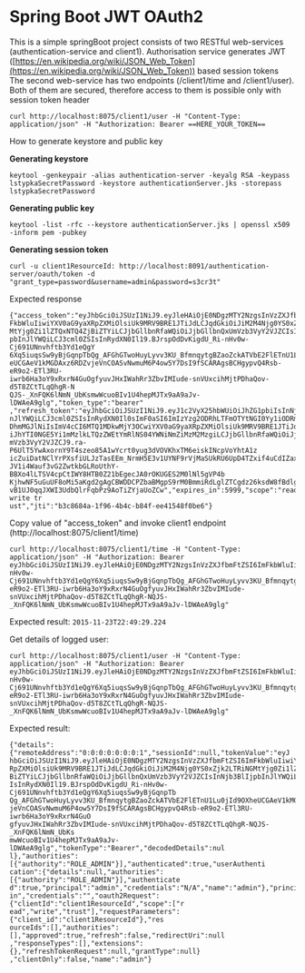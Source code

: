 # Spring Boot JWT OAuth2

This is a simple springBoot project consists of two RESTful web-services (authentication-service and client1).
Authorisation service generates JWT ([https://en.wikipedia.org/wiki/JSON_Web_Token](https://en.wikipedia.org/wiki/JSON_Web_Token)) based session tokens  
The second web-service has two endpoints (/client1/time and /client1/user). Both of them are secured, therefore access to them is possible only with session token header 

`curl http://localhost:8075/client1/user -H "Content-Type: application/json" -H "Authorization: Bearer ==HERE_YOUR_TOKEN==`

How to generate keystore and public key

__Generating keystore__

`keytool -genkeypair -alias authentication-server -keyalg RSA -keypass lstypkaSecretPassword -keystore authenticationServer.jks -storepass lstypkaSecretPassword`

__Generating public key__

`keytool -list -rfc --keystore authenticationServer.jks | openssl x509 -inform pem -pubkey`



__Generating session token__

`curl -u client1ResourceId: http://localhost:8091/authentication-server/oauth/token -d "grant_type=password&username=admin&password=s3cr3t"`

Expected response

```
{"access_token":"eyJhbGciOiJSUzI1NiJ9.eyJleHAiOjE0NDgzMTY2NzgsInVzZXJfbmFtZSI6Im
FkbWluIiwiYXV0aG9yaXRpZXMiOlsiUk9MRV9BRE1JTiJdLCJqdGkiOiJiM2M4Njg0YS0xZjk2LTRiNG
MtYjg0Zi1lZTQxNTQ4ZjBiZTYiLCJjbGllbnRfaWQiOiJjbGllbnQxUmVzb3VyY2VJZCIsInNjb3BlIj
pbInJlYWQiLCJ3cml0ZSIsInRydXN0Il19.BJrspOdDvKigdU_Ri-nHv0w-Cj691UNnvhftb3Yd1eQgY
6Xq5iuqsSw9yBjGqnpTbQg_AFGhGTwoHuyLyvv3KU_BfmnqytgBZaoZckATVbE2FlETnU1Lu0jId9OXh
eUCGAeV1kMGDAxz6RDZvjeVnCOASvNwmuM6P4ow5Y7DsI9fSCARAgsBCHgypvQ4Rsb-eR9o2-ETl3RU-
iwrb6Ha3oY9xRxrN4GuOgfyuvJHxIWahRr3ZbvIMIude-snVUxcihMjtPDhaQov-d5T8ZCtTLqQhgR-N
QJS-_XnFQK6lNmN_UbKsmwWcuoBIv1U4hepMJTx9aA9aJv-lDWAeA9glg","token_type":"bearer"
,"refresh_token":"eyJhbGciOiJSUzI1NiJ9.eyJ1c2VyX25hbWUiOiJhZG1pbiIsInNjb3BlIjpbI
nJlYWQiLCJ3cml0ZSIsInRydXN0Il0sImF0aSI6ImIzYzg2ODRhLTFmOTYtNGI0Yy1iODRmLWVlNDE1N
DhmMGJlNiIsImV4cCI6MTQ1MDkwMjY3OCwiYXV0aG9yaXRpZXMiOlsiUk9MRV9BRE1JTiJdLCJqdGkiO
iJhYTI0NGE5Yi1mMzlkLTQzZWEtYmRlNS04YWNiNmZiMzM2MzgiLCJjbGllbnRfaWQiOiJjbGllbnQxU
mVzb3VyY2VJZCJ9.ra-P6UlT5YwAxornY9T4szeo85A1wYcrt0yug3dVOVKhxTM6eiskINcpVoYhtA1z
icZuiDatNClYrPXsfiULJzTasEEm_NrmH5E3v1UYNF9rVjMaSUkRU6UpD4TZxif4uCdIZaxNr7wt_lLU
JV1i4Wauf3vG2ZwtkbGLRoUthY-BBXo4lLTSV4cpCtIWY8HTB0Z21bEgecJA0rOKUGES2M0lNl5gVP4b
KjhwNF5uGuUF8oMi5aKgd2gAgCBWDDCPZbaBMgpS9rM0BmmiRdLglZTCgdz26ksdW8fBdlgxGUYPqYK0
vB1UJ0qqJXWI3UdbQlrFqbPz9AoTiZYjaUoZCw","expires_in":5999,"scope":"read write tr
ust","jti":"b3c8684a-1f96-4b4c-b84f-ee41548f0be6"}
```

Copy value of "access_token" and invoke client1 endpoint (http://localhost:8075/client1/time)

```
curl http://localhost:8075/client1/time -H "Content-Type: application/json" -H "Authorization: Bearer eyJhbGciOiJSUzI1NiJ9.eyJleHAiOjE0NDgzMTY2NzgsInVzZXJfbmFtZSI6ImFkbWluIiwiYXV0aG9yaXRpZXMiOlsiUk9MRV9BRE1JTiJdLCJqdGkiOiJiM2M4Njg0YS0xZjk2LTRiNGMtYjg0Zi1lZTQxNTQ4ZjBiZTYiLCJjbGllbnRfaWQiOiJjbGllbnQxUmVzb3VyY2VJZCIsInNjb3BlIjpbInJlYWQiLCJ3cml0ZSIsInRydXN0Il19.BJrspOdDvKigdU_Ri-nHv0w-Cj691UNnvhftb3Yd1eQgY6Xq5iuqsSw9yBjGqnpTbQg_AFGhGTwoHuyLyvv3KU_BfmnqytgBZaoZckATVbE2FlETnU1Lu0jId9OXheUCGAeV1kMGDAxz6RDZvjeVnCOASvNwmuM6P4ow5Y7DsI9fSCARAgsBCHgypvQ4Rsb-eR9o2-ETl3RU-iwrb6Ha3oY9xRxrN4GuOgfyuvJHxIWahRr3ZbvIMIude-snVUxcihMjtPDhaQov-d5T8ZCtTLqQhgR-NQJS-_XnFQK6lNmN_UbKsmwWcuoBIv1U4hepMJTx9aA9aJv-lDWAeA9glg"
```

Expected result:
`2015-11-23T22:49:29.224`


Get details of logged user:

```
curl http://localhost:8075/client1/user -H "Content-Type: application/json" -H "Authorization: Bearer eyJhbGciOiJSUzI1NiJ9.eyJleHAiOjE0NDgzMTY2NzgsInVzZXJfbmFtZSI6ImFkbWluIiwiYXV0aG9yaXRpZXMiOlsiUk9MRV9BRE1JTiJdLCJqdGkiOiJiM2M4Njg0YS0xZjk2LTRiNGMtYjg0Zi1lZTQxNTQ4ZjBiZTYiLCJjbGllbnRfaWQiOiJjbGllbnQxUmVzb3VyY2VJZCIsInNjb3BlIjpbInJlYWQiLCJ3cml0ZSIsInRydXN0Il19.BJrspOdDvKigdU_Ri-nHv0w-Cj691UNnvhftb3Yd1eQgY6Xq5iuqsSw9yBjGqnpTbQg_AFGhGTwoHuyLyvv3KU_BfmnqytgBZaoZckATVbE2FlETnU1Lu0jId9OXheUCGAeV1kMGDAxz6RDZvjeVnCOASvNwmuM6P4ow5Y7DsI9fSCARAgsBCHgypvQ4Rsb-eR9o2-ETl3RU-iwrb6Ha3oY9xRxrN4GuOgfyuvJHxIWahRr3ZbvIMIude-snVUxcihMjtPDhaQov-d5T8ZCtTLqQhgR-NQJS-_XnFQK6lNmN_UbKsmwWcuoBIv1U4hepMJTx9aA9aJv-lDWAeA9glg" 
```

Expected result:

```
{"details":{"remoteAddress":"0:0:0:0:0:0:0:1","sessionId":null,"tokenValue":"eyJ
hbGciOiJSUzI1NiJ9.eyJleHAiOjE0NDgzMTY2NzgsInVzZXJfbmFtZSI6ImFkbWluIiwiYXV0aG9yaX
RpZXMiOlsiUk9MRV9BRE1JTiJdLCJqdGkiOiJiM2M4Njg0YS0xZjk2LTRiNGMtYjg0Zi1lZTQxNTQ4Zj
BiZTYiLCJjbGllbnRfaWQiOiJjbGllbnQxUmVzb3VyY2VJZCIsInNjb3BlIjpbInJlYWQiLCJ3cml0ZS
IsInRydXN0Il19.BJrspOdDvKigdU_Ri-nHv0w-Cj691UNnvhftb3Yd1eQgY6Xq5iuqsSw9yBjGqnpTb
Qg_AFGhGTwoHuyLyvv3KU_BfmnqytgBZaoZckATVbE2FlETnU1Lu0jId9OXheUCGAeV1kMGDAxz6RDZv
jeVnCOASvNwmuM6P4ow5Y7DsI9fSCARAgsBCHgypvQ4Rsb-eR9o2-ETl3RU-iwrb6Ha3oY9xRxrN4GuO
gfyuvJHxIWahRr3ZbvIMIude-snVUxcihMjtPDhaQov-d5T8ZCtTLqQhgR-NQJS-_XnFQK6lNmN_UbKs
mwWcuoBIv1U4hepMJTx9aA9aJv-lDWAeA9glg","tokenType":"Bearer","decodedDetails":nul
l},"authorities":[{"authority":"ROLE_ADMIN"}],"authenticated":true,"userAuthenti
cation":{"details":null,"authorities":[{"authority":"ROLE_ADMIN"}],"authenticate
d":true,"principal":"admin","credentials":"N/A","name":"admin"},"principal":"adm
in","credentials":"","oauth2Request":{"clientId":"client1ResourceId","scope":["r
ead","write","trust"],"requestParameters":{"client_id":"client1ResourceId"},"res
ourceIds":[],"authorities":[],"approved":true,"refresh":false,"redirectUri":null
,"responseTypes":[],"extensions":{},"refreshTokenRequest":null,"grantType":null}
,"clientOnly":false,"name":"admin"}
```
